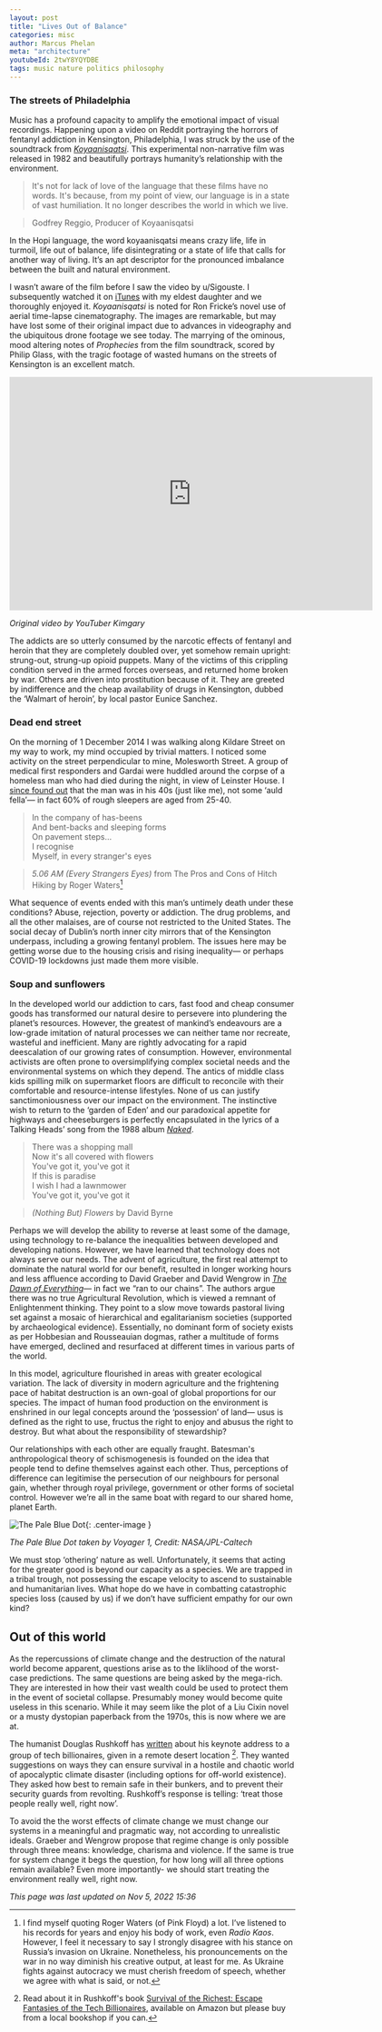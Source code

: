 ```yaml
---
layout: post
title: "Lives Out of Balance"
categories: misc
author: Marcus Phelan
meta: "architecture"
youtubeId: 2twY8YQYDBE
tags: music nature politics philosophy
---
```


### The streets of Philadelphia
Music has a profound capacity to amplify the emotional impact of visual recordings. Happening upon a video on Reddit portraying the horrors of fentanyl addiction in Kensington, Philadelphia, I was struck by the use of the soundtrack from [_Koyaanisqatsi_](https://music.apple.com/ie/album/koyaanisqatsi-original-soundtrack/1443150489). This experimental non-narrative film was released in 1982 and beautifully portrays humanity’s relationship with the environment. 

>It's not for lack of love of the language that these films have no words. It's because, from my point of view, our language is in a state of vast humiliation. It no longer describes the world in which we live.

>Godfrey Reggio, Producer of Koyaanisqatsi

In the Hopi language, the word koyaanisqatsi means crazy life, life in turmoil, life out of balance, life disintegrating or a state of life that calls for another way of living. It’s an apt descriptor for the pronounced imbalance between the built and natural environment.

I wasn’t aware of the film before I saw the video by u/Sigouste. I subsequently watched it on [iTunes](https://itunes.apple.com/ie/movie/koyaanisqatsi/id262236379) with my eldest daughter and we thoroughly enjoyed it. _Koyaanisqatsi_ is noted for Ron Fricke’s novel use of aerial time-lapse cinematography. The images are remarkable, but may have lost some of their original impact due to advances in videography and the ubiquitous drone footage we see today. The marrying of the ominous, mood altering notes of _Prophecies_ from the film soundtrack, scored by Philip Glass, with the tragic footage of wasted humans on the streets of Kensington is an excellent match. 

<iframe id="reddit-embed" src="https://www.redditmedia.com/r/PublicFreakout/comments/ppo6pe/another_day_in_philadelphia/?ref_source=embed&amp;ref=share&amp;embed=true" sandbox="allow-scripts allow-same-origin allow-popups" style="border: none;" height="411" width="640" scrolling="no"></iframe>

_Original video by YouTuber Kimgary_

The addicts are so utterly consumed by the narcotic effects of fentanyl and heroin that they are completely doubled over, yet somehow remain upright: strung-out, strung-up opioid puppets. Many of the victims of this crippling condition served in the armed forces overseas, and returned home broken by war. Others are driven into prostitution because of it. They are greeted by indifference and the cheap availability of drugs in Kensington, dubbed the ‘Walmart of heroin’, by local pastor Eunice Sanchez.

### Dead end street
On the morning of 1 December 2014 I was walking along Kildare Street on my way to work, my mind occupied by trivial matters. I noticed some activity on the street perpendicular to mine, Molesworth Street. A group of medical first responders and Gardai were huddled around the corpse of a homeless man who had died during the night, in view of Leinster House. I [since found out](https://www.irishtimes.com/news/ireland/irish-news/homeless-man-found-dead-near-dail-eireann-1.2021358) that the man was in his 40s (just like me), not some ‘auld fella’— in fact 60% of rough sleepers are aged from 25-40.

>In the company of has-beens  
And bent-backs and sleeping forms  
On pavement steps…  
I recognise  
Myself, in every stranger's eyes  

>*5.06 AM (Every Strangers Eyes)* from The Pros and Cons of Hitch Hiking by Roger Waters[^1]

What sequence of events ended with this man’s untimely death under these conditions? Abuse, rejection, poverty or addiction. The drug problems, and all the other malaises, are of course not restricted to the United States. The social decay of Dublin’s north inner city mirrors that of the Kensington underpass, including a growing fentanyl problem. The issues here may be getting worse due to the housing crisis and rising inequality— or perhaps COVID-19 lockdowns just made them more visible.

### Soup and sunflowers
In the developed world our addiction to cars, fast food and cheap consumer goods has transformed our natural desire to persevere into plundering the planet’s resources. However, the greatest of mankind’s endeavours are a low-grade imitation of natural processes we can neither tame nor recreate, wasteful and inefficient. Many are rightly advocating for a rapid deescalation of our growing rates of consumption. However, environmental activists are often prone to oversimplifying complex societal needs and the environmental systems on which they depend. The antics of middle class kids spilling milk on supermarket floors are difficult to reconcile with their comfortable and resource-intense lifestyles. None of us can justify sanctimoniousness over our impact on the environment. The instinctive wish to return to the ‘garden of Eden’ and our paradoxical appetite for highways and cheeseburgers is perfectly encapsulated in the lyrics of a Talking Heads’ song from the 1988 album [*Naked*](https://music.apple.com/ie/album/naked/699715644).

>There was a shopping mall  
Now it's all covered with flowers  
You've got it, you've got it  
If this is paradise  
I wish I had a lawnmower  
You've got it, you've got it  

>*(Nothing But) Flowers* by David Byrne 

Perhaps we will develop the ability to reverse at least some of the damage, using technology to re-balance the inequalities between developed and developing nations. However, we have learned that technology does not always serve our needs. The advent of agriculture, the first real attempt to dominate the natural world for our benefit, resulted in longer working hours and less affluence according to David Graeber and David Wengrow in [_The Dawn of Everything_](https://en.wikipedia.org/wiki/The_Dawn_of_Everything)— in fact we “ran to our chains”. The authors argue there was no true Agricultural Revolution, which is viewed a remnant of Enlightenment thinking. They point to a slow move towards pastoral living set against a mosaic of hierarchical and egalitarianism societies (supported by archaeological evidence). Essentially, no dominant form of society exists as per Hobbesian and Rousseauian dogmas, rather a multitude of forms have emerged, declined and resurfaced at different times in various parts of the world. 

In this model, agriculture flourished in areas with greater ecological variation. The lack of diversity in modern agriculture and the frightening pace of habitat destruction is an own-goal of global proportions for our species. The impact of human food production on the environment is enshrined in our legal concepts around the ‘possession’ of land— usus is defined as the right to use, fructus the right to enjoy and abusus the right to destroy. But what about the responsibility of stewardship?

Our relationships with each other are equally fraught. Batesman's anthropological theory of schismogenesis is founded on the idea that people tend to define themselves against each other. Thus, perceptions of difference can legitimise the persecution of our neighbours for personal gain, whether through royal privilege, government or other forms of societal control. However we’re all in the same boat with regard to our shared home, planet Earth. 

![The Pale Blue Dot](/assets/images/jpegPIA23645.jpg){: .center-image }

*The Pale Blue Dot taken by Voyager 1, Credit: NASA/JPL-Caltech*

We must stop ‘othering’ nature as well. Unfortunately, it seems that acting for the greater good is beyond our capacity as a species. We are trapped in a tribal trough, not possessing the escape velocity to ascend to sustainable and humanitarian lives. What hope do we have in combatting catastrophic species loss (caused by us) if we don’t have sufficient empathy for our own kind?

## Out of this world
As the repercussions of climate change and the destruction of the natural world become apparent, questions arise as to the liklihood of the worst-case predictions. The same questions are being asked by the mega-rich. They are interested in how their vast wealth could be used to protect them in the event of societal collapse. Presumably money would become quite useless in this scenario. While it may seem like the plot of a Liu Cixin novel or a musty dystopian paperback from the 1970s, this is now where we are at.

The humanist Douglas Rushkoff has [written](https://www.theguardian.com/news/2022/sep/04/super-rich-prepper-bunkers-apocalypse-survival-richest-rushkoff) about his keynote address to a group of tech billionaires, given in a remote desert location [^2]. They wanted suggestions on ways they can ensure survival in a hostile and chaotic world of apocalyptic climate disaster (including options for off-world existence). They asked how best to remain safe in their bunkers, and to prevent their security guards from revolting. Rushkoff’s response is telling: ‘treat those people really well, right now’.

To avoid the the worst effects of climate change we must change our systems in a meaningful and pragmatic way, not according to unrealistic ideals.  Graeber and Wengrow propose that regime change is only possible through three means: knowledge, charisma and violence. If the same is true for system change it begs the question, for how long will all three options remain available? Even more importantly- we should start treating the environment really well, right now.

_This page was last updated on Nov 5, 2022 15:36_
 
[^1]: I find myself quoting Roger Waters (of Pink Floyd) a lot. I’ve listened to his records for years and enjoy his body of work, even *Radio Kaos*. However, I feel it necessary to say I strongly disagree with his stance on Russia’s invasion on Ukraine. Nonetheless, his pronouncements on the war in no way diminish his creative output, at least for me. As Ukraine fights against autocracy we must cherish freedom of speech, whether we agree with what is said, or not. 

[^2]: Read about it in Rushkoff's book [Survival of the Richest: Escape Fantasies of the Tech Billionaires](https://www.amazon.co.uk/Survival-Richest-escape-fantasies-billionaires/dp/1914484703/ref=sr_1_1?crid=2S8E6TG0ZDJV0&keywords=Survival+of+the+Richest%3A+Escape+Fantasies+of+the+Tech+Billionaires&qid=1667076141&qu=eyJxc2MiOiIwLjk1IiwicXNhIjoiMS4wMCIsInFzcCI6IjAuOTIifQ%3D%3D&sprefix=survival+of+the+richest+escape+fantasies+of+the+tech+billionaires%2Caps%2C88&sr=8-1), available on Amazon but please buy from a local bookshop if you can.

